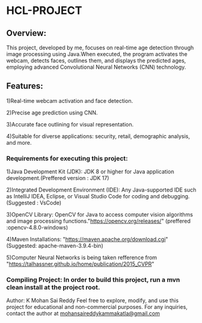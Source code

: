 # HCL-PROJECT
## Overview:
This project, developed by me, focuses on real-time age detection through image processing using Java.When executed, the program activates the webcam, detects faces, outlines them, and 
displays the predicted ages, employing advanced Convolutional Neural Networks (CNN) technology.

## Features:
1)Real-time webcam activation and face detection. 

2)Precise age prediction using CNN.

3)Accurate face outlining for visual representation.

4)Suitable for diverse applications: security, retail, demographic analysis, and more.

### Requirements for executing this project:
1)Java Development Kit (JDK):
JDK 8 or higher for Java application development.(Preffered version : JDK 17)

2)Integrated Development Environment (IDE):
Any Java-supported IDE such as IntelliJ IDEA, Eclipse, or Visual Studio Code for coding and debugging.(Suggested : VsCode)

3)OpenCV Library:
OpenCV for Java to access computer vision algorithms and image processing functions."https://opencv.org/releases/" (preffered :opencv-4.8.0-windows)

4)Maven Installations: "https://maven.apache.org/download.cgi" (Suggested: apache-maven-3.9.4-bin)

5)Computer Neural Networks is being taken refference from "https://talhassner.github.io/home/publication/2015_CVPR"

### Compiling Project: In order to build this project, run a mvn clean install at the project root.
Author: K Mohan Sai Reddy
Feel free to explore, modify, and use this project for educational and non-commercial purposes. For any inquiries, 
contact the author at mohansaireddykammakatla@gmail.com 
